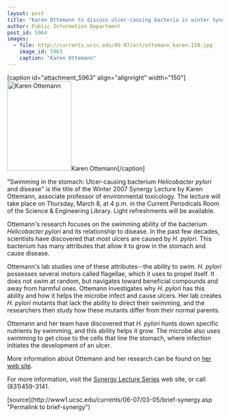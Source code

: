 ```yaml
---
layout: post
title: "Karen Ottemann to discuss ulcer-causing bacteria in winter Synergy Lecture"
author: Public Information Department
post_id: 5964
images:
  - file: http://currents.ucsc.edu/06-07/art/ottemann_karen.150.jpg
    image_id: 5963
    caption: "Karen Ottemann"
---
```


[caption id="attachment_5963" align="alignright" width="150"]<a href="http://localhost/mysite/wp-content/uploads/2007/03/ottemann_karen.150.jpg"><img class="size-full wp-image-5963" src="http://localhost/mysite/wp-content/uploads/2007/03/ottemann_karen.150.jpg" alt="Karen Ottemann" width="150" height="209" /></a>Karen Ottemann[/caption]
<a name="content" id="content"></a>
<p>
  "Swimming in the stomach: Ulcer-causing bacterium <i>Helicobacter pylori</i> and disease" is the title of the Winter 2007 Synergy Lecture by Karen Ottemann, associate professor of environmental toxicology. The lecture will take place on Thursday, March 8, at 4 p.m. in the Current Periodicals Room of the Science &amp; Engineering Library. Light refreshments will be available.
</p>
<p>
  Ottemann's research focuses on the swimming ability of the bacterium <i>Helicobacter pylori</i> and its relationship to disease. In the past few decades, scientists have discovered that most ulcers are caused by <i>H. pylori.</i> This bacterium has many attributes that allow it to grow in the stomach and cause disease.
</p>
<p>
  Ottemann's lab studies one of these attributes--the ability to swim. <i>H. pylori</i> possesses several motors called flagellae, which it uses to propel itself. It does not swim at random, but navigates toward beneficial compounds and away from harmful ones. Ottemann investigates why <i>H. pylori</i> has this ability and how it helps the microbe infect and cause ulcers. Her lab creates <i>H. pylori</i> mutants that lack the ability to direct their swimming, and the researchers then study how these mutants differ from their normal parents.
</p>
<p>
  Ottemann and her team have discovered that <i>H. pylori</i> hunts down specific nutrients by swimming, and this ability helps it grow. The microbe also uses swimming to get close to the cells that line the stomach, where infection initiates the development of an ulcer.
</p>
<p>
  More information about Ottemann and her research can be found on <a href="http://www.etox.ucsc.edu/fac_res/ottemann.html">her web site</a>.
</p>
<p>
  For more information, visit the <a href="http://library.ucsc.edu/science/synergy">Synergy Lecture Series</a> web site, or call (831)459-3141.
</p>
[source](http://www1.ucsc.edu/currents/06-07/03-05/brief-synergy.asp "Permalink to brief-synergy")
